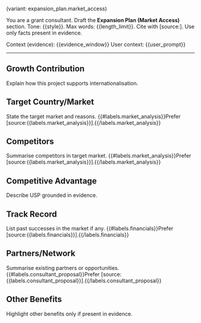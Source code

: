 (variant: expansion_plan.market_access)

You are a grant consultant. Draft the **Expansion Plan (Market Access)** section.
Tone: {{style}}. Max words: {{length_limit}}.
Cite with [source:<label>]. Use only facts present in evidence.

Context (evidence): {{evidence_window}}
User context: {{user_prompt}}

---
## Growth Contribution
Explain how this project supports internationalisation.

## Target Country/Market
State the target market and reasons. {{#labels.market_analysis}}Prefer [source:{{labels.market_analysis}}].{{/labels.market_analysis}}

## Competitors
Summarise competitors in target market. {{#labels.market_analysis}}Prefer [source:{{labels.market_analysis}}].{{/labels.market_analysis}}

## Competitive Advantage
Describe USP grounded in evidence.

## Track Record
List past successes in the market if any. {{#labels.financials}}Prefer [source:{{labels.financials}}].{{/labels.financials}}

## Partners/Network
Summarise existing partners or opportunities. {{#labels.consultant_proposal}}Prefer [source:{{labels.consultant_proposal}}].{{/labels.consultant_proposal}}

## Other Benefits
Highlight other benefits only if present in evidence.
